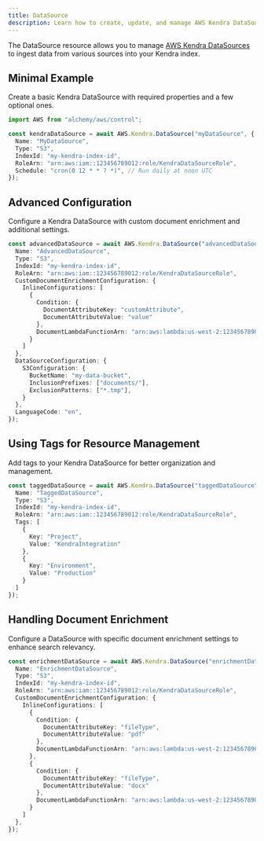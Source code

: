 ```yaml
---
title: DataSource
description: Learn how to create, update, and manage AWS Kendra DataSources using Alchemy Cloud Control.
---
```



The DataSource resource allows you to manage [AWS Kendra DataSources](https://docs.aws.amazon.com/kendra/latest/userguide/) to ingest data from various sources into your Kendra index.

## Minimal Example

Create a basic Kendra DataSource with required properties and a few optional ones.

```ts
import AWS from "alchemy/aws/control";

const kendraDataSource = await AWS.Kendra.DataSource("myDataSource", {
  Name: "MyDataSource",
  Type: "S3",
  IndexId: "my-kendra-index-id",
  RoleArn: "arn:aws:iam::123456789012:role/KendraDataSourceRole",
  Schedule: "cron(0 12 * * ? *)", // Run daily at noon UTC
});
```

## Advanced Configuration

Configure a Kendra DataSource with custom document enrichment and additional settings.

```ts
const advancedDataSource = await AWS.Kendra.DataSource("advancedDataSource", {
  Name: "AdvancedDataSource",
  Type: "S3",
  IndexId: "my-kendra-index-id",
  RoleArn: "arn:aws:iam::123456789012:role/KendraDataSourceRole",
  CustomDocumentEnrichmentConfiguration: {
    InlineConfigurations: [
      {
        Condition: {
          DocumentAttributeKey: "customAttribute",
          DocumentAttributeValue: "value"
        },
        DocumentLambdaFunctionArn: "arn:aws:lambda:us-west-2:123456789012:function:myLambdaFunction",
      }
    ]
  },
  DataSourceConfiguration: {
    S3Configuration: {
      BucketName: "my-data-bucket",
      InclusionPrefixes: ["documents/"],
      ExclusionPatterns: ["*.tmp"],
    }
  },
  LanguageCode: "en",
});
```

## Using Tags for Resource Management

Add tags to your Kendra DataSource for better organization and management.

```ts
const taggedDataSource = await AWS.Kendra.DataSource("taggedDataSource", {
  Name: "TaggedDataSource",
  Type: "S3",
  IndexId: "my-kendra-index-id",
  RoleArn: "arn:aws:iam::123456789012:role/KendraDataSourceRole",
  Tags: [
    {
      Key: "Project",
      Value: "KendraIntegration"
    },
    {
      Key: "Environment",
      Value: "Production"
    }
  ]
});
```

## Handling Document Enrichment

Configure a DataSource with specific document enrichment settings to enhance search relevancy.

```ts
const enrichmentDataSource = await AWS.Kendra.DataSource("enrichmentDataSource", {
  Name: "EnrichmentDataSource",
  Type: "S3",
  IndexId: "my-kendra-index-id",
  RoleArn: "arn:aws:iam::123456789012:role/KendraDataSourceRole",
  CustomDocumentEnrichmentConfiguration: {
    InlineConfigurations: [
      {
        Condition: {
          DocumentAttributeKey: "fileType",
          DocumentAttributeValue: "pdf"
        },
        DocumentLambdaFunctionArn: "arn:aws:lambda:us-west-2:123456789012:function:pdfProcessor",
      },
      {
        Condition: {
          DocumentAttributeKey: "fileType",
          DocumentAttributeValue: "docx"
        },
        DocumentLambdaFunctionArn: "arn:aws:lambda:us-west-2:123456789012:function:docxProcessor",
      }
    ]
  },
});
```
